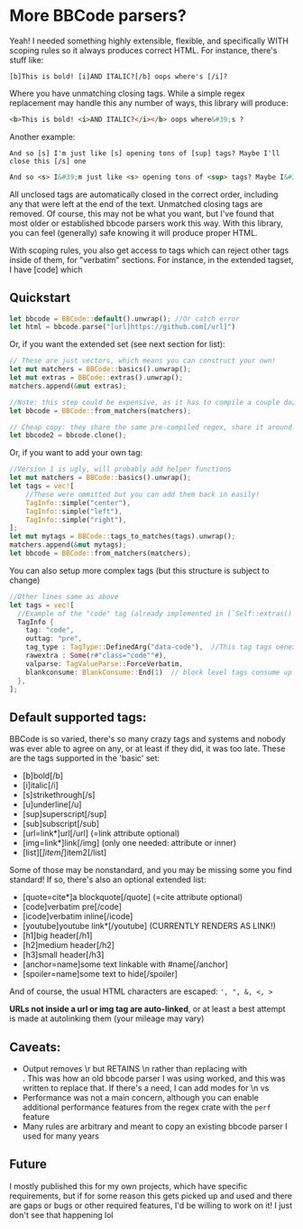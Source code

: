 # More BBCode parsers?

Yeah! I needed something highly extensible, flexible, and specifically WITH scoping 
rules so it always produces correct HTML. For instance, there's stuff like:

```
[b]This is bold! [i]AND ITALIC?[/b] oops where's [/i]?
```

Where you have unmatching closing tags. While a simple regex replacement may handle this
any number of ways, this library will produce:

```html
<b>This is bold! <i>AND ITALIC?</i></b> oops where&#39;s ?
```

Another example:

```
And so [s] I'm just like [s] opening tons of [sup] tags? Maybe I'll close this [/s] one
```

```html
And so <s> I&#39;m just like <s> opening tons of <sup> tags? Maybe I&#39;ll close this </sup></s> one</s>
```

All unclosed tags are automatically closed in the correct order, including any that were
left at the end of the text. Unmatched closing tags are removed. Of course, this may not
be what you want, but I've found that most older or established bbcode parsers work this
way. With this library, you can feel (generally) safe knowing it will produce proper HTML.

With scoping rules, you also get access to tags which can reject other tags inside of them,
for "verbatim" sections. For instance, in the extended tagset, I have [code] which

## Quickstart 

```rust
let bbcode = BBCode::default().unwrap(); //Or catch error
let html = bbcode.parse("[url]https://github.com[/url]")
```

Or, if you want the extended set (see next section for list):

```rust
// These are just vectors, which means you can construct your own!
let mut matchers = BBCode::basics().unwrap();
let mut extras = BBCode::extras().unwrap();
matchers.append(&mut extras);

//Note: this step could be expensive, as it has to compile a couple dozen regexes
let bbcode = BBCode::from_matchers(matchers);

// Cheap copy: they share the same pre-compiled regex, share it around!
let bbcode2 = bbcode.clone();
```

Or, if you want to add your own tag:

```rust
//Version 1 is ugly, will probably add helper functions
let mut matchers = BBCode::basics().unwrap();
let tags = vec![
    //These were ommitted but you can add them back in easily!
    TagInfo::simple("center"),
    TagInfo::simple("left"),
    TagInfo::simple("right"),
];
let mut mytags = BBCode::tags_to_matches(tags).unwrap();
matchers.append(&mut mytags);
let bbcode = BBCode::from_matchers(matchers);
```

You can also setup more complex tags (but this structure is subject to change)
```rust
//Other lines same as above
let tags = vec![
  //Example of the "code" tag (already implemented in [`Self::extras()`)
  TagInfo { 
    tag: "code", 
    outtag: "pre", 
    tag_type : TagType::DefinedArg("data-code"),  //This tag tags oenextra item, name in enum is nmme
    rawextra : Some(r#"class="code""#), 
    valparse: TagValueParse::ForceVerbatim, 
    blankconsume: BlankConsume::End(1)  // block level tags consume up to 1 newline after both their starting and closing tags
  }, 
];
```

## Default supported tags:

BBCode is so varied, there's so many crazy tags and systems and nobody was ever able to agree
on any, or at least if they did, it was too late. These are the tags supported in the
'basic' set:

- [b]bold[/b]
- [i]italic[/i]
- [s]strikethrough[/s]
- [u]underline[/u]
- [sup]superscript[/sup]
- [sub]subscript[/sub]
- [url=link*]url[/url] (=link attribute optional)
- [img=link*]link[/img] (only one needed: attribute or inner)
- [list][*]item[*]item2[/list]

Some of those may be nonstandard, and you may be missing some you find standard! If so,
there's also an optional extended list:

- [quote=cite*]a blockquote[/quote] (=cite attribute optional)
- [code]verbatim pre[/code]
- [icode]verbatim inline[/icode]
- [youtube]youtube link*[/youtube] (CURRENTLY RENDERS AS LINK!)
- [h1]big header[/h1]
- [h2]medium header[/h2]
- [h3]small header[/h3]
- [anchor=name]some text linkable with #name[/anchor]
- [spoiler=name]some text to hide[/spoiler]

And of course, the usual HTML characters are escaped: `', ", &, <, >`

**URLs not inside a url or img tag are auto-linked**, or at least a best attempt
is made at autolinking them (your mileage may vary)

## Caveats:

- Output removes \r but RETAINS \n rather than replacing with <br>. This was how an old
  bbcode parser I was using worked, and this was written to replace that. If there's a need,
  I can add modes for \n vs <br>
- Performance was not a main concern, although you can enable additional performance 
  features from the regex crate with the `perf` feature
- Many rules are arbitrary and meant to copy an existing bbcode parser I used for many years

## Future

I mostly published this for my own projects, which have specific requirements, but if for 
some reason this gets picked up and used and there are gaps or bugs or other required
features, I'd be willing to work on it! I just don't see that happening lol
